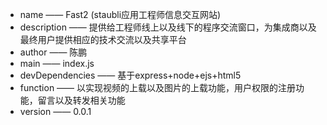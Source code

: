 - name —— Fast2 (staubli应用工程师信息交互网站)
- description —— 提供给工程师线上以及线下的程序交流窗口，为集成商以及最终用户提供相应的技术交流以及共享平台
- author —— 陈鹏
- main —— index.js
- devDependencies —— 基于express+node+ejs+html5
- function —— 以实现视频的上载以及图片的上载功能，用户权限的注册功能，留言以及转发相关功能
- version —— 0.0.1